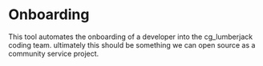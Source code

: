# Onboarding

This tool automates the onboarding of a developer into the cg_lumberjack coding team. ultimately this should be something we can open source as a community service project.
